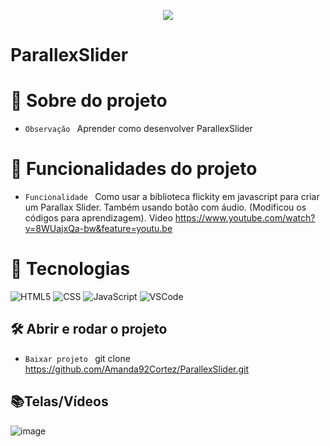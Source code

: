 <p align="center">
   <img src="http://img.shields.io/static/v1?label=STATUS&message=FINALIZADA&color=RED&style=for-the-badge" #vitrinedev/>
</p>

<h1>ParallexSlider</h1>

# :pushpin: Sobre do projeto
- `Observação ` Aprender como desenvolver ParallexSlider

# :hammer: Funcionalidades do projeto
- `Funcionalidade ` Como usar a biblioteca flickity em javascript para criar um Parallax Slider. Também usando botão com áudio. (Modificou os códigos para aprendizagem). Video https://www.youtube.com/watch?v=8WUajxQa-bw&feature=youtu.be

# :bookmark_tabs: Tecnologias
![HTML5](https://img.shields.io/badge/HTML-e06b12?style=for-the-badge&logo=html5&logoColor=white)
![CSS](https://img.shields.io/badge/CSS-1283e0?&style=for-the-badge&logo=css3&logoColor=white)
![JavaScript](https://img.shields.io/badge/JavaScript-F7DF1E?style=for-the-badge&logo=javascript&logoColor=414141)
![VSCode](https://img.shields.io/badge/-VSCode-007ACC?style=for-the-badge&logo=visual-studio-code&logoColor=white)

## 🛠️ Abrir e rodar o projeto
- `Baixar projeto ` git clone https://github.com/Amanda92Cortez/ParallexSlider.git

## 📚Telas/Vídeos
![image](https://github.com/Amanda92Cortez/ParallexSlider/assets/19363871/88fca34b-324d-45cd-ba44-2a7381aec45e)
